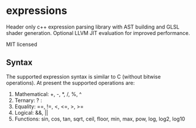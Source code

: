 expressions
===========

Header only c++ expression parsing library with AST building and GLSL shader generation.
Optional LLVM JIT evaluation for improved performance.

MIT licensed


Syntax
------

The supported expression syntax is similar to C (without bitwise operations).
At present the supported operations are:

1. Mathematical: \+, -, *, /, %, ^
2. Ternary: ? :
3. Equality: ==, !=, <, <=, >, >=
4. Logical: &&, ||
5. Functions: sin, cos, tan, sqrt, ceil, floor, min, max, pow, log, log2, log10


